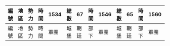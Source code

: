 編號|地區|勢力|時間|1534|總數|67|時間|1546|總數|65|時間|1560|總數|57|時間|1571|總數|53|時間|1582|總數|38|時間|1599|總數|2
-|-|-|-|-|-|-|-|-|-|-|-|-|-|-|-|-|-|-|-|-|-|-|-|-|-|-
編號|地區|勢力|時間|軍團|城堡|朝廷|部下|軍團|城堡|朝廷|部下|軍團|城堡|朝廷|部下|軍團|城堡|朝廷|部下|軍團|城堡|朝廷|部下|軍團|城堡|朝廷|部下

